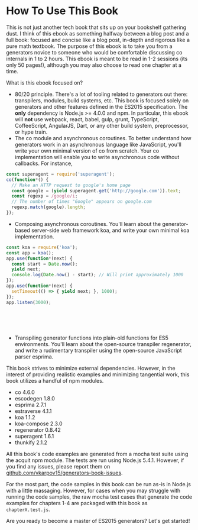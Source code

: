 # How To Use This Book

This is not just another tech book that sits up on your bookshelf gathering
dust. I think of this ebook as something halfway between a blog post and
a full book: focused and concise like a blog post, in-depth and rigorous like
a pure math textbook. The purpose of this ebook is to take you from a generators
novice to someone who would be comfortable discussing co internals in 1 to 2
hours. This ebook is meant to be read in 1-2 sessions (its only 50 pages!),
although you may also choose to read one chapter at a time.

What is this ebook focused on?

* 80/20 principle. There's a lot of tooling related to generators out there:
transpilers, modules, build systems, etc. This book is focused solely on
generators and other features defined in the ES2015 specification. The **only**
dependency is Node.js >= 4.0.0 and npm.
In particular, this ebook will **not** use webpack, react, babel, gulp, grunt,
TypeScript, CoffeeScript, AngularJS, Dart, or any other build system,
preprocessor, or hype train.
* The co module and asynchronous coroutines. To better understand how generators
work in an asynchronous language like JavaScript, you'll write your own
minimal version of co from scratch. Your co implementation will enable you
to write asynchronous code without callbacks. For instance,

```javascript
const superagent = require('superagent');
co(function*() {
  // Make an HTTP request to google's home page
  const google = (yield superagent.get('http://google.com')).text;
  const regexp = /google/i;
  // The number of times "Google" appears on google.com
  regexp.match(google).length;
});
```

* Composing asynchronous coroutines. You'll learn about the generator-based
server-side web framework koa, and write your own minimal koa implementation.

```javascript
const koa = require('koa');
const app = koa();
app.use(function*(next) {
  const start = Date.now();
  yield next;
  console.log(Date.now() - start); // Will print approximately 1000
});
app.use(function*(next) {
  setTimeout(() => { yield next; }, 1000);
});
app.listen(3000);
```

<br><br><br>

* Transpiling generator functions into plain-old functions for ES5 environments.
You'll learn about the open-source transpiler regenerator, and write a
rudimentary transpiler using the open-source JavaScript parser esprima.

This book strives to minimize external dependencies. However, in the
interest of providing realistic examples and minimizing tangential work, this
book utilizes a handful of npm modules.

* co 4.6.0
* escodegen 1.8.0
* esprima 2.7.1
* estraverse 4.1.1
* koa 1.1.2
* koa-compose 2.3.0
* regenerator 0.8.42
* superagent 1.6.1
* thunkify 2.1.2

All this book's code examples are generated from a mocha test suite using
the acquit npm module. The tests are run using Node.js 5.4.1. However, if you
find any issues, please report them
on <br>
[github.com/vkarpov15/generators-book-issues](https://github.com/vkarpov15/generators-book-issues).

For the most part, the code samples in this book can be run as-is in Node.js
with a little massaging. However, for cases when you may struggle with running
the code samples, the raw mocha test cases that generate the
code examples for chapters 1-4 are packaged with this book as
`chapterX.test.js`.

Are you ready to become a master of ES2015 generators? Let's get started!
